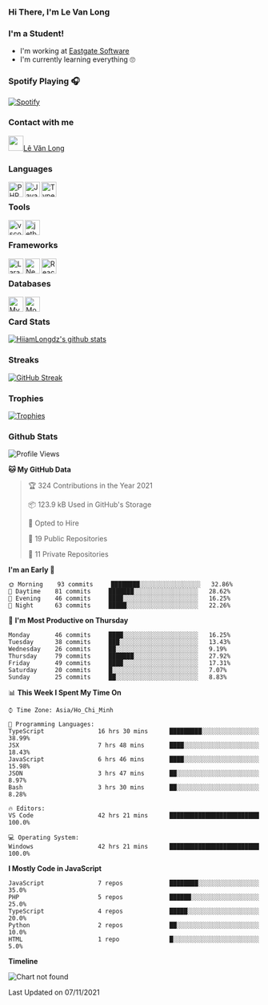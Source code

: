 ### Hi There, I'm Le Van Long 

### I'm a Student!
- I'm working at [Eastgate Software](https://eastgate-software.com/)
- I'm currently learning everything 🙄

### Spotify Playing 🎧
[![Spotify](https://spotify-readme-v2-ljjw4c8pd-hiiamlongdz.vercel.app/api/spotify)](https://open.spotify.com/user/312ooo2a5zz44sszdfjmqgjbgmsq)


### Contact with me

[<img src="https://img.icons8.com/dusk/64/000000/facebook-new--v2.png" width="30px"/>Lê Văn Long](https://www.facebook.com/HiiamLongdzz)

### Languages
<img align="left" alt="PHP" src="https://img.icons8.com/dusk/64/000000/php-logo.png" width="30px"/>
<img align="left" alt="JavaScript" src="https://img.icons8.com/dusk/64/000000/javascript.png" width="30px"/>
<img align="left" alt="TypeScript" src="https://img.icons8.com/typescript" width="30px" />
<br />

### Tools
<img align="left" alt="vscode" src="https://img.icons8.com/dusk/64/000000/visual-studio-code-2019.png" width="30px"/>
<img align="left" alt="jetbrain" src="https://camo.githubusercontent.com/8268dcfb76697dd53286590ec9b4385d7a0b89ce/68747470733a2f2f63646e2e6a7364656c6976722e6e65742f6e706d2f73696d706c652d69636f6e734076332f69636f6e732f6a6574627261696e732e737667" width="30px"/>
<br />

### Frameworks
<img align="left" alt="Laravel" src="https://img.icons8.com/ios/50/000000/laravel.png" width="30px"/>
<img align="left" alt="NestJS" src="https://d33wubrfki0l68.cloudfront.net/e937e774cbbe23635999615ad5d7732decad182a/26072/logo-small.ede75a6b.svg" width="30px" />
<img align="left" alt="ReactJS" src="https://img.icons8.com/dusk/64/000000/react.png" width="30px" />
<br />

### Databases
<img align="left" alt="MySQL" src="https://img.icons8.com/ios-filled/50/000000/mysql-logo.png" width="30px"/>
<img align="left" alt="MongoDB" src="https://webimages.mongodb.com/_com_assets/cms/kpo5kblefbjq79065-Horizontal_Default.svg?auto=format%252Ccompress" height="30px" />
<br />

### Card Stats
[![HiiamLongdz's github stats](https://github-readme-stats.vercel.app/api?username=HiiamLongdz&show_icons=true&theme=default)](#CardStats)

### Streaks
[![GitHub Streak](http://github-readme-streak-stats.herokuapp.com?user=HiiamLongdz)](#Streaks)

### Trophies
[![Trophies](https://github-profile-trophy.vercel.app/?username=HiiamLongdz&margin-w=10&theme=discord)](#Trophies)

### Github Stats
<!--START_SECTION:waka-->
![Profile Views](http://img.shields.io/badge/Profile%20Views-0-blue)

**🐱 My GitHub Data** 

> 🏆 324 Contributions in the Year 2021
 > 
> 📦 123.9 kB Used in GitHub's Storage 
 > 
> 💼 Opted to Hire
 > 
> 📜 19 Public Repositories 
 > 
> 🔑 11 Private Repositories  
 > 
**I'm an Early 🐤** 

```text
🌞 Morning    93 commits     ████████░░░░░░░░░░░░░░░░░   32.86% 
🌆 Daytime    81 commits     ███████░░░░░░░░░░░░░░░░░░   28.62% 
🌃 Evening    46 commits     ████░░░░░░░░░░░░░░░░░░░░░   16.25% 
🌙 Night      63 commits     █████░░░░░░░░░░░░░░░░░░░░   22.26%

```
📅 **I'm Most Productive on Thursday** 

```text
Monday       46 commits     ████░░░░░░░░░░░░░░░░░░░░░   16.25% 
Tuesday      38 commits     ███░░░░░░░░░░░░░░░░░░░░░░   13.43% 
Wednesday    26 commits     ██░░░░░░░░░░░░░░░░░░░░░░░   9.19% 
Thursday     79 commits     ███████░░░░░░░░░░░░░░░░░░   27.92% 
Friday       49 commits     ████░░░░░░░░░░░░░░░░░░░░░   17.31% 
Saturday     20 commits     █░░░░░░░░░░░░░░░░░░░░░░░░   7.07% 
Sunday       25 commits     ██░░░░░░░░░░░░░░░░░░░░░░░   8.83%

```


📊 **This Week I Spent My Time On** 

```text
⌚︎ Time Zone: Asia/Ho_Chi_Minh

💬 Programming Languages: 
TypeScript               16 hrs 30 mins      █████████░░░░░░░░░░░░░░░░   38.99% 
JSX                      7 hrs 48 mins       ████░░░░░░░░░░░░░░░░░░░░░   18.43% 
JavaScript               6 hrs 46 mins       ████░░░░░░░░░░░░░░░░░░░░░   15.98% 
JSON                     3 hrs 47 mins       ██░░░░░░░░░░░░░░░░░░░░░░░   8.97% 
Bash                     3 hrs 30 mins       ██░░░░░░░░░░░░░░░░░░░░░░░   8.28%

🔥 Editors: 
VS Code                  42 hrs 21 mins      █████████████████████████   100.0%

💻 Operating System: 
Windows                  42 hrs 21 mins      █████████████████████████   100.0%

```

**I Mostly Code in JavaScript** 

```text
JavaScript               7 repos             ████████░░░░░░░░░░░░░░░░░   35.0% 
PHP                      5 repos             ██████░░░░░░░░░░░░░░░░░░░   25.0% 
TypeScript               4 repos             █████░░░░░░░░░░░░░░░░░░░░   20.0% 
Python                   2 repos             ██░░░░░░░░░░░░░░░░░░░░░░░   10.0% 
HTML                     1 repo              █░░░░░░░░░░░░░░░░░░░░░░░░   5.0%

```


**Timeline**

![Chart not found](https://raw.githubusercontent.com/HiiamLongdz/HiiamLongdz/master/charts/bar_graph.png) 


 Last Updated on 07/11/2021
<!--END_SECTION:waka-->
